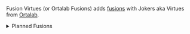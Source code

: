 Fusion Virtues (or Ortalab Fusions) adds [fusions](https://github.com/lshtech/Fusion-Jokers) with Jokers aka Virtues from [Ortalab](https://github.com/Eremel/Ortalab).

<details>
  <summary>Planned Fusions</summary>
<ul>
<li>Club Zombie (Abstemious Joker + Basalt Column + $12)<br>
Does something TBD with Clubs</li>
<li>Heart Mimic (Chastful Joker + Amber Mosquito + $12)<br>
Does something TBD with Hearts</li>
<li>Spade Slime (Patient Joker + Dripstone + $12)<br>
Does something TBD with Spades</li>
<li>Diamond Demon (Generous Joker + Fool's Gold + $12)<br>
Does something TBD with Diamonds</li>
<li>TBD (Protostar + Stargazing + $12)<br>
Does something TBD with Zodiacs, played hand counts, and a countdown</li>
<li>TBD (Red Fred + Pitch Mitch + $12)<br>
Does something TBD with suits</li>
<li>TBD (Business Joker + TBD + $12)<br>
Does something TBD with rerolls</li>
<li>Tagger (Cardist + Graffiti + $12)<br>
Does something TBD with hands</li>
<li>TBD (Scratch Card + TBD + $12)<br>
Does something TBD with numbered cards and probably money</li>
<li>TBD (Art Gallery + Forklift Certificate + $12)<br>
Does something TBD with consumables used and consumable slots</li>
<li>TBD (Sunny Side Up + TBD + $12)<br>
Does something TBD with money</li>
<li>TBD (Dawn + TBD + $12)<br>
Does something TBD with retriggers on the first hand</li>
<li>TBD (Scared Face + Frowny Face + $12)<br>
Does something TBD with number cards</li>
</ul>
</details> 